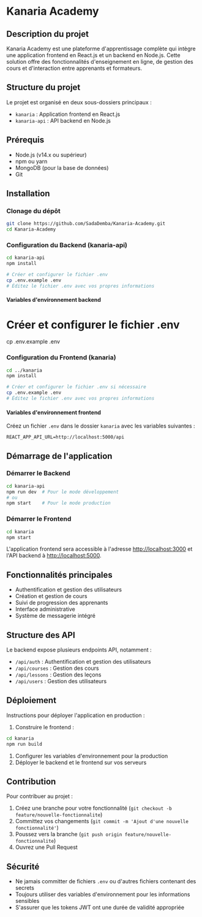 # Kanaria Academy

## Description du projet

Kanaria Academy est une plateforme d'apprentissage complète qui intègre une application frontend en React.js et un backend en Node.js. Cette solution offre des fonctionnalités d'enseignement en ligne, de gestion des cours et d'interaction entre apprenants et formateurs.

## Structure du projet

Le projet est organisé en deux sous-dossiers principaux :

- `kanaria` : Application frontend en React.js
- `kanaria-api` : API backend en Node.js

## Prérequis

- Node.js (v14.x ou supérieur)
- npm ou yarn
- MongoDB (pour la base de données)
- Git

## Installation

### Clonage du dépôt
```bash
git clone https://github.com/SadaDemba/Kanaria-Academy.git
cd Kanaria-Academy
```

### Configuration du Backend (kanaria-api)

```bash
cd kanaria-api
npm install

# Créer et configurer le fichier .env
cp .env.example .env
# Éditez le fichier .env avec vos propres informations
```

#### Variables d'environnement backend

# Créer et configurer le fichier .env
cp .env.example .env

### Configuration du Frontend (kanaria)

```bash
cd ../kanaria
npm install

# Créer et configurer le fichier .env si nécessaire
cp .env.example .env
# Éditez le fichier .env avec vos propres informations
```

#### Variables d'environnement frontend

Créez un fichier `.env` dans le dossier `kanaria` avec les variables suivantes :
```
REACT_APP_API_URL=http://localhost:5000/api
```

## Démarrage de l'application

### Démarrer le Backend

```bash
cd kanaria-api
npm run dev  # Pour le mode développement
# ou
npm start    # Pour le mode production
```

### Démarrer le Frontend

```bash
cd kanaria
npm start
```

L'application frontend sera accessible à l'adresse <http://localhost:3000> et l'API backend à <http://localhost:5000>.

## Fonctionnalités principales

- Authentification et gestion des utilisateurs
- Création et gestion de cours
- Suivi de progression des apprenants
- Interface administrative
- Système de messagerie intégré

## Structure des API

Le backend expose plusieurs endpoints API, notamment :

- `/api/auth` : Authentification et gestion des utilisateurs
- `/api/courses` : Gestion des cours
- `/api/lessons` : Gestion des leçons
- `/api/users` : Gestion des utilisateurs

## Déploiement

Instructions pour déployer l'application en production :

1. Construire le frontend :

```bash
cd kanaria
npm run build
```

1. Configurer les variables d'environnement pour la production
2. Déployer le backend et le frontend sur vos serveurs

## Contribution

Pour contribuer au projet :

1. Créez une branche pour votre fonctionnalité (`git checkout -b feature/nouvelle-fonctionnalite`)
2. Committez vos changements (`git commit -m 'Ajout d'une nouvelle fonctionnalité'`)
3. Poussez vers la branche (`git push origin feature/nouvelle-fonctionnalite`)
4. Ouvrez une Pull Request

## Sécurité

- Ne jamais committer de fichiers `.env` ou d'autres fichiers contenant des secrets
- Toujours utiliser des variables d'environnement pour les informations sensibles
- S'assurer que les tokens JWT ont une durée de validité appropriée